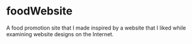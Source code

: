 # foodWebsite
A food promotion site that I made inspired by a website that I liked while examining website designs on the Internet.
